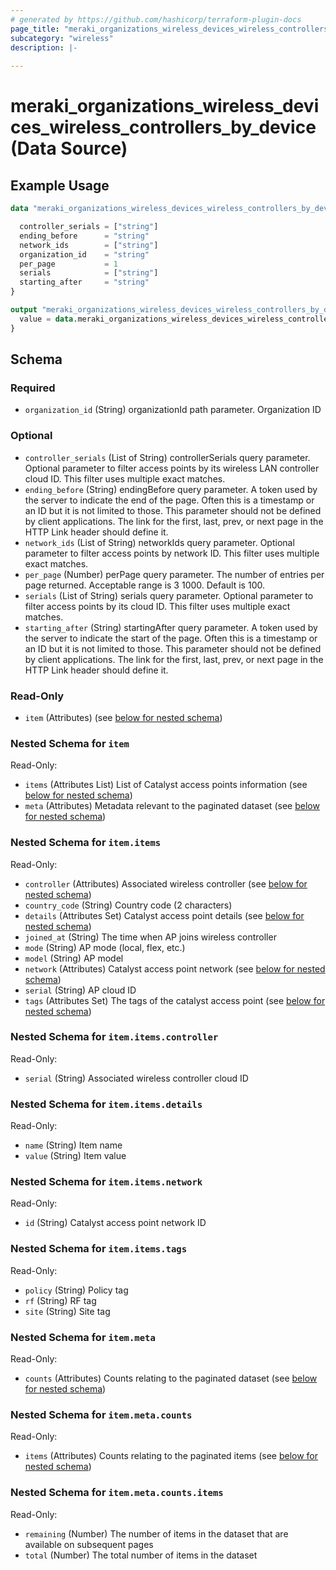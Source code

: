 ```yaml
---
# generated by https://github.com/hashicorp/terraform-plugin-docs
page_title: "meraki_organizations_wireless_devices_wireless_controllers_by_device Data Source - terraform-provider-meraki"
subcategory: "wireless"
description: |-
  
---
```


# meraki_organizations_wireless_devices_wireless_controllers_by_device (Data Source)



## Example Usage

```terraform
data "meraki_organizations_wireless_devices_wireless_controllers_by_device" "example" {

  controller_serials = ["string"]
  ending_before      = "string"
  network_ids        = ["string"]
  organization_id    = "string"
  per_page           = 1
  serials            = ["string"]
  starting_after     = "string"
}

output "meraki_organizations_wireless_devices_wireless_controllers_by_device_example" {
  value = data.meraki_organizations_wireless_devices_wireless_controllers_by_device.example.item
}
```

<!-- schema generated by tfplugindocs -->
## Schema

### Required

- `organization_id` (String) organizationId path parameter. Organization ID

### Optional

- `controller_serials` (List of String) controllerSerials query parameter. Optional parameter to filter access points by its wireless LAN controller cloud ID. This filter uses multiple exact matches.
- `ending_before` (String) endingBefore query parameter. A token used by the server to indicate the end of the page. Often this is a timestamp or an ID but it is not limited to those. This parameter should not be defined by client applications. The link for the first, last, prev, or next page in the HTTP Link header should define it.
- `network_ids` (List of String) networkIds query parameter. Optional parameter to filter access points by network ID. This filter uses multiple exact matches.
- `per_page` (Number) perPage query parameter. The number of entries per page returned. Acceptable range is 3 1000. Default is 100.
- `serials` (List of String) serials query parameter. Optional parameter to filter access points by its cloud ID. This filter uses multiple exact matches.
- `starting_after` (String) startingAfter query parameter. A token used by the server to indicate the start of the page. Often this is a timestamp or an ID but it is not limited to those. This parameter should not be defined by client applications. The link for the first, last, prev, or next page in the HTTP Link header should define it.

### Read-Only

- `item` (Attributes) (see [below for nested schema](#nestedatt--item))

<a id="nestedatt--item"></a>
### Nested Schema for `item`

Read-Only:

- `items` (Attributes List) List of Catalyst access points information (see [below for nested schema](#nestedatt--item--items))
- `meta` (Attributes) Metadata relevant to the paginated dataset (see [below for nested schema](#nestedatt--item--meta))

<a id="nestedatt--item--items"></a>
### Nested Schema for `item.items`

Read-Only:

- `controller` (Attributes) Associated wireless controller (see [below for nested schema](#nestedatt--item--items--controller))
- `country_code` (String) Country code (2 characters)
- `details` (Attributes Set) Catalyst access point details (see [below for nested schema](#nestedatt--item--items--details))
- `joined_at` (String) The time when AP joins wireless controller
- `mode` (String) AP mode (local, flex, etc.)
- `model` (String) AP model
- `network` (Attributes) Catalyst access point network (see [below for nested schema](#nestedatt--item--items--network))
- `serial` (String) AP cloud ID
- `tags` (Attributes Set) The tags of the catalyst access point (see [below for nested schema](#nestedatt--item--items--tags))

<a id="nestedatt--item--items--controller"></a>
### Nested Schema for `item.items.controller`

Read-Only:

- `serial` (String) Associated wireless controller cloud ID


<a id="nestedatt--item--items--details"></a>
### Nested Schema for `item.items.details`

Read-Only:

- `name` (String) Item name
- `value` (String) Item value


<a id="nestedatt--item--items--network"></a>
### Nested Schema for `item.items.network`

Read-Only:

- `id` (String) Catalyst access point network ID


<a id="nestedatt--item--items--tags"></a>
### Nested Schema for `item.items.tags`

Read-Only:

- `policy` (String) Policy tag
- `rf` (String) RF tag
- `site` (String) Site tag



<a id="nestedatt--item--meta"></a>
### Nested Schema for `item.meta`

Read-Only:

- `counts` (Attributes) Counts relating to the paginated dataset (see [below for nested schema](#nestedatt--item--meta--counts))

<a id="nestedatt--item--meta--counts"></a>
### Nested Schema for `item.meta.counts`

Read-Only:

- `items` (Attributes) Counts relating to the paginated items (see [below for nested schema](#nestedatt--item--meta--counts--items))

<a id="nestedatt--item--meta--counts--items"></a>
### Nested Schema for `item.meta.counts.items`

Read-Only:

- `remaining` (Number) The number of items in the dataset that are available on subsequent pages
- `total` (Number) The total number of items in the dataset
